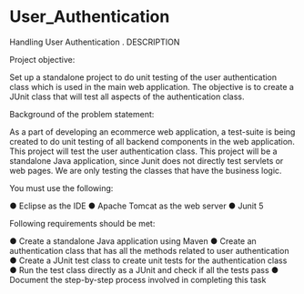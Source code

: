 # User_Authentication
Handling User Authentication .
DESCRIPTION


Project objective:

Set up a standalone project to do unit testing of the user authentication class which is used in the main web application. The objective is to create a JUnit class that will test all aspects of the authentication class.


Background of the problem statement:

As a part of developing an ecommerce web application, a test-suite is being created to do unit testing of all backend components in the web application. This project will test the user authentication class. This project will be a standalone Java application, since Junit does not directly test servlets or web pages. We are only testing the classes that have the business logic.


You must use the following:

● Eclipse as the IDE
● Apache Tomcat as the web server
● Junit 5


Following requirements should be met:

● Create a standalone Java application using Maven
● Create an authentication class that has all the methods related to user authentication
● Create a JUnit test class to create unit tests for the authentication class
● Run the test class directly as a JUnit and check if all the tests pass
● Document the step-by-step process involved in completing this task
 
